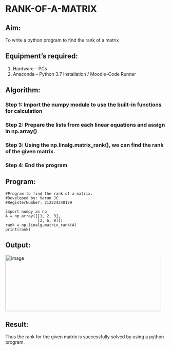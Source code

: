 # RANK-OF-A-MATRIX
## Aim:
To write a python program to find the rank of a matrix
## Equipment’s required:
1. 	Hardware – PCs
2. 	Anaconda – Python 3.7 Installation / Moodle-Code Runner
## Algorithm:
### Step 1: Import the numpy module to use the built-in functions for calculation
### Step 2: Prepare the lists from each linear equations and assign in np.array()
### Step 3: Using the np.linalg.matrix_rank(), we can find the rank of the given matrix.
### Step 4: End the program
## Program:
```
#Program to find the rank of a matrix.
#Developed by: Varun JC
#RegisterNumber: 212224240179

import numpy as np
A = np.array([[1, 2, 3],
              [3, 6, 9]])
rank = np.linalg.matrix_rank(A)
print(rank)

```
## Output:

<img width="485" height="176" alt="image" src="https://github.com/user-attachments/assets/719774a9-8606-4b23-ace5-2c1f1b6dd89c" />


## Result:
Thus the rank for the given matrix is successfully solved by  using a python program.

